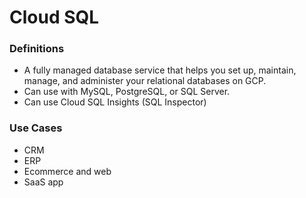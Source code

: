 # Cloud SQL

### Definitions
* A fully managed database service that helps you set up, maintain, manage, and administer your relational databases on GCP.
* Can use with MySQL, PostgreSQL, or SQL Server.
* Can use Cloud SQL Insights (SQL Inspector)

### Use Cases
* CRM
* ERP
* Ecommerce and web
* SaaS app